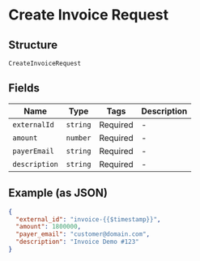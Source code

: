
# Create Invoice Request

## Structure

`CreateInvoiceRequest`

## Fields

| Name | Type | Tags | Description |
|  --- | --- | --- | --- |
| `externalId` | `string` | Required | - |
| `amount` | `number` | Required | - |
| `payerEmail` | `string` | Required | - |
| `description` | `string` | Required | - |

## Example (as JSON)

```json
{
  "external_id": "invoice-{{$timestamp}}",
  "amount": 1800000,
  "payer_email": "customer@domain.com",
  "description": "Invoice Demo #123"
}
```

